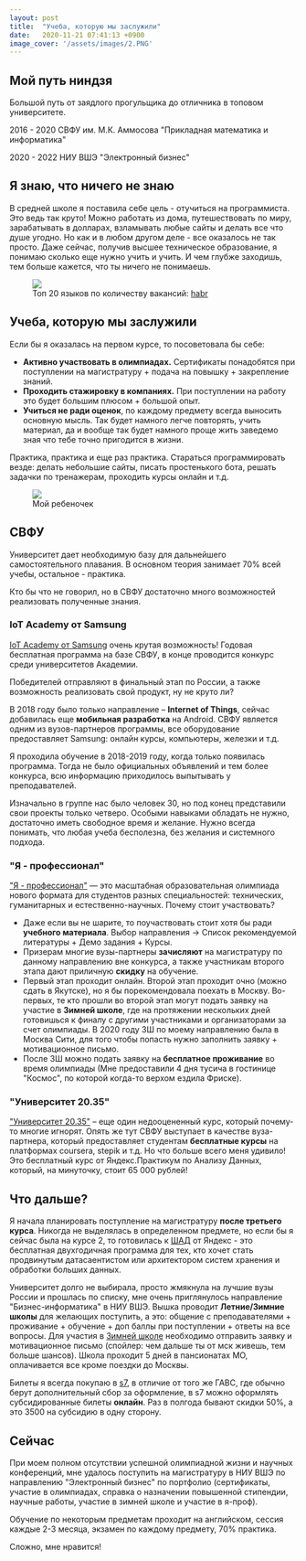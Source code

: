```yaml
---
layout: post
title:  "Учеба, которую мы заслужили"
date:   2020-11-21 07:41:13 +0900
image_cover: '/assets/images/2.PNG'
---
```


## Мой путь ниндзя

Большой путь от заядлого прогульщика до отличника в топовом университете.

2016 - 2020 СВФУ им. М.К. Аммосова "Прикладная математика и информатика"

2020 - 2022 НИУ ВШЭ "Электронный бизнес"

## Я знаю, что ничего не знаю

В средней школе я поставила себе цель - отучиться на программиста. Это ведь так круто! Можно работать из дома, путешествовать по миру, зарабатывать в долларах, взламывать любые сайты и делать все что душе угодно. Но как и в любом другом деле - все оказалось не так просто. Даже сейчас, получив высшее техническое образование, я понимаю сколько еще нужно учить и учить. И чем глубже заходишь, тем больше кажется, что ты ничего не понимаешь.

<figure>
  <img src="{{ site.url }}/assets/images/cod.png" data-action="zoom" />
  <figcaption> Топ 20 языков по количеству вакансий: <a href="https://habr.com/ru/company/hh/blog/418079">habr</a></figcaption>
</figure>

## Учеба, которую мы заcлужили

Если бы я оказалась на первом курсе, то посоветовала бы себе:

- **Активно участвовать в олимпиадах.** Сертификаты понадобятся при поступлении на магистратуру + подача на повышку + закрепление знаний.
- **Проходить стажировку в компаниях.** При поступлении на работу это будет большим плюсом + большой опыт.
- **Учиться не ради оценок**, по каждому предмету всегда выносить основную мысль. Так будет намного легче повторять, учить материал, да и вообще так будет намного проще жить заведемо зная что тебе точно пригодится в жизни.

Практика, практика и еще раз практика. Стараться программировать везде: делать небольшие сайты, писать простенького бота, решать задачки по тренажерам, проходить курсы онлайн и т.д. 

<figure>
  <img src="{{ site.url }}/assets/images/img-714125541-0022.jpg" data-action="zoom" />
  <figcaption>Мой ребеночек</figcaption>
</figure>

## СВФУ

Университет дает необходимую базу для дальнейшего самостоятельного плавания. В основном теория занимает 70% всей учебы, остальное - практика.

Кто бы что не говорил, но в СВФУ достаточно много возможностей реализовать полученные знания.

### IoT Academy от Samsung

[IoT Academy от Samsung](https://myitacademy.ru) очень крутая возможность! Годовая бесплатная программа на базе СВФУ, в конце проводится конкурс среди университетов Академии.

Победителей отправляют в финальный этап по России, а также возможность реализовать свой продукт, ну не круто ли?

В 2018 году было только направление – **Internet of Things**, сейчас добавилась еще **мобильная разработка** на Android. СВФУ является одним из вузов-партнеров программы, все оборудование предоставляет Samsung: онлайн курсы, компьютеры, железки и т.д.

Я проходила обучение в 2018-2019 году, когда только появилась программа. Тогда не было официальных объявлений и тем более конкурса, всю информацию приходилось выпытывать у преподавателей.

Изначально в группе нас было человек 30, но под конец представили свои проекты только четверо. Особыми навыками обладать не нужно, достаточно иметь свободное время и желание. Нужно всегда понимать, что любая учеба бесполезна, без желания и системного подхода.

### "Я - профессионал"

["Я - профессионал"](https://yandex.ru/profi/) — это масштабная образовательная олимпиада нового формата для студентов разных специальностей: технических, гуманитарных и естественно-научных. Почему стоит участвовать?

- Даже если вы не шарите, то поучаствовать стоит хотя бы ради **учебного материала**. Выбор направления -> Список рекомендуемой литературы + Демо задания + Курсы.
- Призерам многие вузы-партнеры **зачисляют** на магистратуру по данному направлению вне конкурса, а также участникам второго этапа дают приличную **скидку** на обучение.
- Первый этап проходит онлайн. Второй этап проходит очно (можно сдать в Якутске), но я бы порекомендовала поехать в Москву. Во-первых, те кто прошли во второй этап могут подать заявку на участие в **Зимней школе**, где на протяжении нескольких дней готовишься к финалу с другими участниками и организаторами за счет олимпиады. В 2020 году ЗШ по моему направлению была в Москва Сити, для того чтобы попасть нужно заполнить заявку + мотивационное письмо.
- После ЗШ можно подать заявку на **бесплатное проживание** во время олимпиады (Мне предоставили 4 дня тусича в гостинице "Космос", по которой когда-то верхом ездила Фриске).

### "Университет 20.35"

["Университет 20.35"](https://2035.university) – еще один недооцененный курс, который почему-то многие игнорят. Опять же тут СВФУ выступает в качестве вуза-партнера, который предоставляет студентам **бесплатные курсы** на платформах coursera, stepik и т.д. Но что больше всего меня удивило! Это бесплатный курс от Яндекс.Практикум по Анализу Данных, который, на минуточку, стоит 65 000 рублей! 

## Что дальше?

Я начала планировать поступление на магистратуру **после третьего курса**. Никогда не выделялась в определенном предмете, но если бы я сейчас была на курсе 2, то готовилась к [ШАД](https://yandexdataschool.ru) от Яндекс - это бесплатная двухгодичная программа для тех, кто хочет стать продвинутым датасаентистом или архитектором систем хранения и обработки больших данных.

Университет долго не выбирала, просто жмякнула на лучшие вузы России и прошлась по списку, мне очень приглянулось направление "Бизнес-информатика" в НИУ ВШЭ. Вышка проводит **Летние/Зимние школы** для желающих поступить, а это: общение с преподавателями + проживание + обучение + доп баллы при поступлении + ответы на все вопросы. Для участия в [Зимней школе](https://www.hse.ru/winter/) необходимо отправить заявку и мотивационное письмо (спойлер: чем дальше ты от мск живешь, тем больше шансов). Школа проходит 5 дней в пансионатах МО, оплачивается все кроме поездки до Москвы.

Билеты я всегда покупаю в [s7](https://www.s7.ru/), в отличие от того же ГАВС, где обычно берут дополнительный сбор за оформление, в s7 можно оформлять субсидированные билеты **онлайн**. Раз в полгода бывают скидки 50%, а это 3500 на субсидию в одну сторону.

## Сейчас

При моем полном отсутствии успешной олимпиадной жизни и научных конференций, мне удалось поступить на магистратуру в НИУ ВШЭ по направлению "Электронный бизнес" по портфолио (сертификаты, участие в олимпиадах, справка о назначении повышенной стипендии, научные работы, участие в зимней школе и участие в я-проф).

Обучение по некоторым предметам проходит на английском, сессия каждые 2-3 месяца, экзамен по каждому предмету, 70% практика. 

Сложно, мне нравится!
